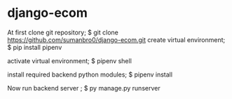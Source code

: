 # django-ecom
At first clone git repository; 
$ git clone https://github.com/sumanbro0/django-ecom.git 
create virtual environment; 
$ pip install pipenv

activate virtual environment;
$ pipenv shell

install required backend python modules; 
$ pipenv install

Now run backend server ;
$ py manage.py runserver
